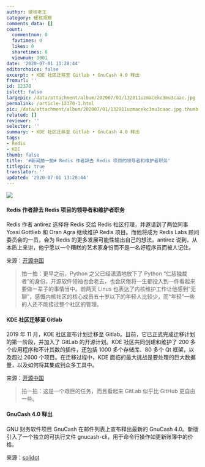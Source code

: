 ```yaml
---
author: 硬核老王
category: 硬核观察
comments_data: []
count:
  commentnum: 0
  favtimes: 0
  likes: 0
  sharetimes: 0
  viewnum: 3001
date: '2020-07-01 13:28:44'
editorchoice: false
excerpt: • KDE 社区迁移至 Gitlab • GnuCash 4.0 释出
fromurl: ''
id: 12370
islctt: false
largepic: /data/attachment/album/202007/01/132811uzmacekc3mu3caac.jpg
permalink: /article-12370-1.html
pic: /data/attachment/album/202007/01/132811uzmacekc3mu3caac.jpg.thumb.jpg
related: []
reviewer: ''
selector: ''
summary: • KDE 社区迁移至 Gitlab • GnuCash 4.0 释出
tags:
- Redis
- KDE
thumb: false
title: '#新闻拍一拍# Redis 作者辞去 Redis 项目的领导者和维护者职务'
titlepic: true
translator: ''
updated: '2020-07-01 13:28:44'
---
```


![](/data/attachment/album/202007/01/132811uzmacekc3mu3caac.jpg)


#### Redis 作者辞去 Redis 项目的领导者和维护者职务


Redis 作者 antirez 选择将 Redis 交给 Redis 社区打理，并邀请到了两位同事 Yossi Gottlieb 和 Oran Agra 继续维护 Redis 项目。而他将成为 Redis Labs 顾问委员会的一员，会为 Redis 的更多发展可能性输出自己的想法。antirez 说到，从本质上来讲，他宁愿以一个糟糕的艺术家身份而不是一名好程序员而被人记住。


来源：[开源中国](https://www.oschina.net/news/116838/antirez-stepped-down)



> 
> 拍一拍：更早之前，Python 之父已经潇洒地放下了 Python “仁慈独裁者”的身份。开源软件领袖也会老去，也会厌倦将一生都投入到一件看起来要做一辈子的事情当中。前两天 Linus 也表达了内核维护工作让他感到“无聊”，感慨内核社区的核心成员五十岁以下的年轻人比较少，而“年轻”一些的人还不能接过整个社区的管理。
> 
> 
> 


#### KDE 社区迁移至 Gitlab


2019 年 11 月，KDE 社区宣布计划迁移至 Gitlab。目前，它已正式完成迁移计划的第一阶段，并加入了 GitLab 的开源计划。KDE 社区共同创建和维护了 200 多个应用程序和不计其数的插件，还包括 1000 多个存储库、80 多个 Qt 框架，以及超过 2600 个项目。在迁移过程中，KDE 面临的最大挑战是要处理的巨大数据量，以及如何将其集成到众多工具中。


来源：[开源中国](https://www.oschina.net/news/116835/kde-moving-to-gitlab)



> 
> 拍一拍：这是一个艰巨的任务，而且看起来 GitLab 似乎比 GitHub 更自由一些。
> 
> 
> 


#### GnuCash 4.0 释出


GNU 财务软件项目 GnuCash 在邮件列表上宣布释出最新的 GnuCash 4.0。新版引入了一个独立的可执行文件 gnucash-cli，用于命令行操作如更新账簿中的价格。


来源：[solidot](https://www.solidot.org/story?sid=64808)